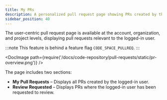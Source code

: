 ```yaml
---
title: My PRs
description: A personalized pull request page showing PRs created by the user and those awaiting their review, available at the account, organization, and project levels.
sidebar_position: 40
---
```


The user-centric pull request page is available at the account, organization, and project levels, displaying pull requests relevant to the logged-in user.

:::note
This feature is behind a feature flag `CODE_SPACE_PULLREQ`.
:::

<DocImage path={require('/docs/code-repository/pull-requests/static/pr-overview.png')} />

The page includes two sections:

- **My Pull Requests** – Displays all PRs created by the logged-in user.
- **Review Requested** – Displays PRs where the logged-in user has been requested to review.